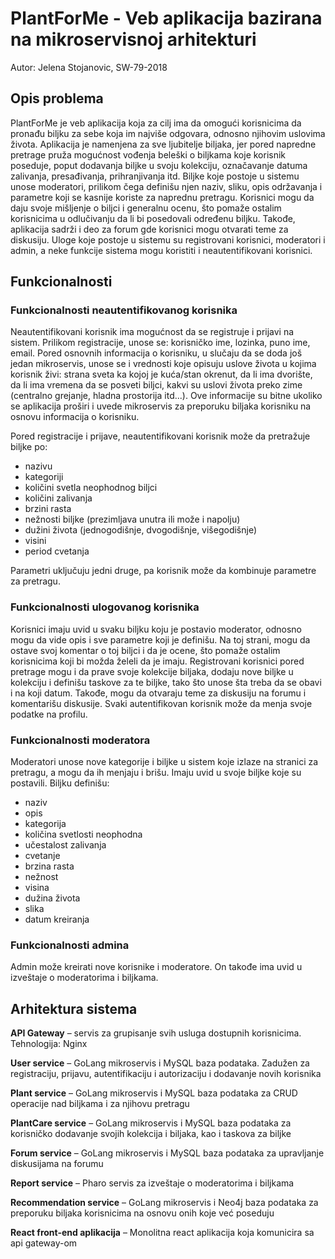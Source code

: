 # PlantForMe - Veb aplikacija bazirana na mikroservisnoj arhitekturi
Autor: Jelena Stojanovic, SW-79-2018

## Opis problema
PlantForMe je veb aplikacija koja za cilj ima da omogući korisnicima da pronađu biljku za sebe koja im najviše odgovara, odnosno njihovim uslovima života. Aplikacija je namenjena za sve ljubitelje biljaka, jer pored napredne pretrage pruža mogućnost vođenja beleški o biljkama koje korisnik poseduje, poput dodavanja biljke u svoju kolekciju, označavanje datuma zalivanja, presađivanja, prihranjivanja itd. Biljke koje postoje u sistemu unose moderatori, prilikom čega definišu njen naziv, sliku, opis održavanja i parametre koji se kasnije koriste za naprednu pretragu. Korisnici mogu da daju svoje mišljenje o biljci i generalnu ocenu, što pomaže ostalim korisnicima u odlučivanju da li bi posedovali određenu biljku. Takođe, aplikacija sadrži i deo za forum gde korisnici mogu otvarati teme za diskusiju. Uloge koje postoje u sistemu su registrovani korisnici, moderatori i admin, a neke funkcije sistema mogu koristiti i neautentifikovani korisnici.

## Funkcionalnosti
### Funkcionalnosti neautentifikovanog korisnika

Neautentifikovani korisnik ima mogućnost da se registruje i prijavi na sistem. Prilikom registracije, unose se: korisničko ime, lozinka, puno ime, email. Pored osnovnih informacija o korisniku, u slučaju da se doda još jedan mikroservis, unose se i vrednosti koje opisuju uslove života u kojima korisnik živi: strana sveta ka kojoj je kuća/stan okrenut, da li ima dvorište, da li ima vremena da se posveti biljci, kakvi su uslovi života preko zime (centralno grejanje, hladna prostorija itd...). Ove informacije su bitne ukoliko se aplikacija proširi i uvede mikroservis za preporuku biljaka korisniku na osnovu informacija o korisniku.

Pored registracije i prijave, neautentifikovani korisnik može da pretražuje biljke po:
-	nazivu
-	kategoriji
-	količini svetla neophodnog biljci
-	količini zalivanja
-	brzini rasta
-	nežnosti biljke (prezimljava unutra ili može i napolju)
-	dužini života (jednogodišnje, dvogodišnje, višegodišnje)
-	visini
-	period cvetanja

Parametri uključuju jedni druge, pa korisnik može da kombinuje parametre za pretragu.

### Funkcionalnosti ulogovanog korisnika
Korisnici imaju uvid u svaku biljku koju je postavio moderator, odnosno mogu da vide opis i sve parametre koji je definišu. Na toj strani, mogu da ostave svoj komentar o toj biljci i da je ocene, što pomaže ostalim korisnicima koji bi možda želeli da je imaju. Registrovani korisnici pored pretrage mogu i da prave svoje kolekcije biljaka, dodaju nove biljke u kolekciju i definišu taskove za te biljke, tako što unose šta treba da se obavi i na koji datum. Takođe, mogu da otvaraju teme za diskusiju na forumu i komentarišu diskusije.
Svaki autentifikovan korisnik može da menja svoje podatke na profilu.

### Funkcionalnosti moderatora
Moderatori unose nove kategorije i biljke u sistem koje izlaze na stranici za pretragu, a mogu da ih menjaju i brišu. Imaju uvid u svoje biljke koje su postavili. 
Biljku definišu:
-	naziv
-	opis
-	kategorija
-	količina svetlosti neophodna
-	učestalost zalivanja
-	cvetanje
-	brzina rasta
-	nežnost
-	visina
-	dužina života
-	slika
-	datum kreiranja

### Funkcionalnosti admina
Admin može kreirati nove korisnike i moderatore. On takođe ima uvid u izveštaje o moderatorima i biljkama.

## Arhitektura sistema 
**API Gateway** – servis za grupisanje svih usluga dostupnih korisnicima. Tehnologija: Nginx

**User service** – GoLang mikroservis i MySQL baza podataka. Zadužen za registraciju, prijavu, autentifikaciju i autorizaciju i dodavanje novih korisnika

**Plant service** – GoLang mikroservis i MySQL baza podataka za CRUD operacije nad biljkama i za njihovu pretragu

**PlantCare service** – GoLang mikroservis i MySQL baza podataka za korisničko dodavanje svojih kolekcija i biljaka, kao i taskova za biljke

**Forum service** – GoLang mikroservis i MySQL baza podataka za upravljanje diskusijama na forumu

**Report service** – Pharo servis za izveštaje o moderatorima i biljkama

**Recommendation service** – GoLang mikroservis i Neo4j baza podataka za preporuku biljaka korisnicima na osnovu onih koje već poseduju

**React front-end aplikacija** – Monolitna react aplikacija koja komunicira sa api gateway-om
